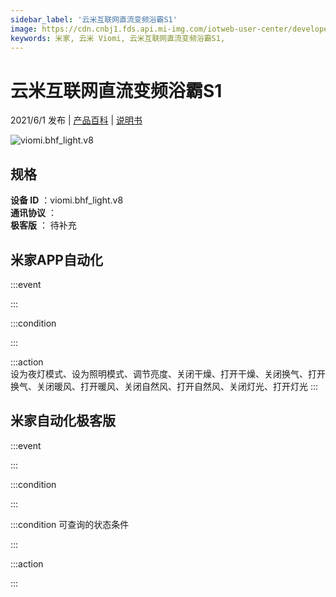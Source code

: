 ```yaml
---
sidebar_label: '云米互联网直流变频浴霸S1'
image: https://cdn.cnbj1.fds.api.mi-img.com/iotweb-user-center/developer_1679071269821pd4UJa46.png?GalaxyAccessKeyId=AKVGLQWBOVIRQ3XLEW&Expires=9223372036854775807&Signature=mTveAT2wVhkgiD4f8XtO2wfBhUI=
keywords: 米家, 云米 Viomi, 云米互联网直流变频浴霸S1, 
---
```

# 云米互联网直流变频浴霸S1

2021/6/1 发布 | [产品百科](https://home.mi.com/webapp/content/baike/product/index.html?model=viomi.bhf_light.v8/) | [说明书](https://home.mi.com/views/introduction.html?model=viomi.bhf_light.v8&region=cn)

![viomi.bhf_light.v8](https://cdn.cnbj1.fds.api.mi-img.com/iotweb-user-center/developer_1679071269821pd4UJa46.png?GalaxyAccessKeyId=AKVGLQWBOVIRQ3XLEW&Expires=9223372036854775807&Signature=mTveAT2wVhkgiD4f8XtO2wfBhUI=)

## 规格  
> 
**设备 ID** ：viomi.bhf_light.v8  
**通讯协议** ：  
**极客版**  ： 待补充 


## 米家APP自动化  

:::event  

:::

:::condition  

:::

:::action   
设为夜灯模式、设为照明模式、调节亮度、关闭干燥、打开干燥、关闭换气、打开换气、关闭暖风、打开暖风、关闭自然风、打开自然风、关闭灯光、打开灯光
:::

## 米家自动化极客版  

:::event  

:::

:::condition  

:::

:::condition 可查询的状态条件  

:::

:::action  

:::

        
